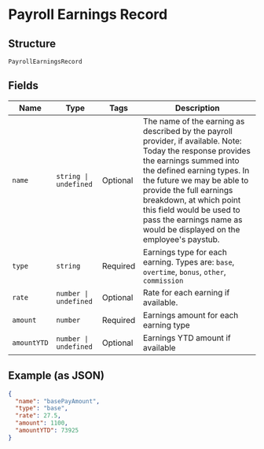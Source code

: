 
# Payroll Earnings Record

## Structure

`PayrollEarningsRecord`

## Fields

| Name | Type | Tags | Description |
|  --- | --- | --- | --- |
| `name` | `string \| undefined` | Optional | The name of the earning as described by the payroll provider, if available. Note: Today the response provides the earnings summed into the defined earning types. In the future we may be able to provide the full earnings breakdown, at which point this field would be used to pass the earnings name as would be displayed on the employee's paystub. |
| `type` | `string` | Required | Earnings type for each earning. Types are: `base`, `overtime`, `bonus`, `other`, `commission` |
| `rate` | `number \| undefined` | Optional | Rate for each earning if available. |
| `amount` | `number` | Required | Earnings amount for each earning type |
| `amountYTD` | `number \| undefined` | Optional | Earnings YTD amount if available |

## Example (as JSON)

```json
{
  "name": "basePayAmount",
  "type": "base",
  "rate": 27.5,
  "amount": 1100,
  "amountYTD": 73925
}
```

